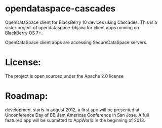 opendataspace-cascades
======================

OpenDataSpace client for BlackBerry 10 devices using Cascades.
This is a sister project of opendataspace-bbjava for client apps running on BlackBerry OS 7+.

OpenDataSpace client apps are accessing SecureDataSpace servers.

License:
======================

The project is open sourced under the Apache 2.0 license

Roadmap:
======================

development starts in august 2012, a first app will be presented at Unconference Day of BB Jam Americas Conference in San Jose.
A full featured app will be submitted to AppWorld in the beginning of 2013.
